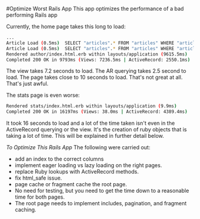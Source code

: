 #Optimize Worst Rails App
This app optimizes the performance of a bad performing Rails app

Currently, the home page takes this long to load:

```bash
...
Article Load (0.5ms)  SELECT "articles".* FROM "articles" WHERE "articles"."author_id" = ?  [["author_id", 3000]]
Article Load (0.5ms)  SELECT "articles".* FROM "articles" WHERE "articles"."author_id" = ?  [["author_id", 3001]]
Rendered author/index.html.erb within layouts/application (9615.5ms)
Completed 200 OK in 9793ms (Views: 7236.5ms | ActiveRecord: 2550.1ms)
```

The view takes 7.2 seconds to load. The AR querying takes 2.5 second to load. The page takes close to 10 seconds to load. That's not great at all. That's just awful.

The stats page is even worse:

```bash
Rendered stats/index.html.erb within layouts/application (9.9ms)
Completed 200 OK in 16197ms (Views: 38.0ms | ActiveRecord: 4389.4ms)
```

It took 16 seconds to load and a lot of the time taken isn't even in the ActiveRecord querying or the view. It's the creation of ruby objects that is taking a lot of time. This will be explained in further detail below.

*To Optimize This Rails App*
The following were carried out:

* add an index to the correct columns
* implement eager loading vs lazy loading on the right pages.
* replace Ruby lookups with ActiveRecord methods.
* fix html_safe issue.
* page cache or fragment cache the root page.
* No need for testing, but you need to get the time down to a reasonable time for both pages.
* The root page needs to implement includes, pagination, and fragment caching.